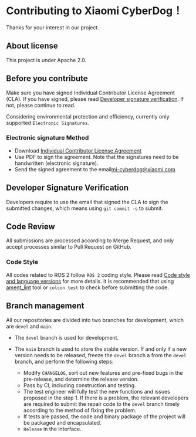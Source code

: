 # Contributing to Xiaomi CyberDog！

Thanks for your interest in our project.

## About license

This project is under Apache 2.0.

## Before you contribute

Make sure you have signed Individual Contributor License Agreement (CLA). If you have signed, please read [Developer signature verification](#developer-signature-verification). If not, please continue to read.

Considering environmental protection and efficiency, currently only supported `Electronic Signatures`.

### Electronic signature Method

- Download [Individual  Contributor License Agreement](https://cdn.cnbj2m.fds.api.mi-img.com/cyberdog-package/packages/doc_materials/cla_zh_en.pdf)
- Use PDF to sign the agreement. Note that the signatures need to be handwritten (electronic signature).
- Send the signed agreement to the email[mi-cyberdog@xiaomi.com](mailto:mi-cyberdog@xiaomi.com)

## Developer Signature Verification

Developers require to use the email that signed the CLA to sign the submitted changes, which means using `git commit -s` to submit.

## Code Review

All submissions are processed according to Merge Request, and only accept processes similar to Pull Request on GitHub.

### Code Style

All codes related to ROS 2 follow `ROS 2` coding style. Please read [Code style and language versions](https://docs.ros.org/en/foxy/Contributing/Code-Style-Language-Versions.html) for more details. It is recommended that using [ament_lint](https://github.com/ament/ament_lint) tool or `colcon test` to check before submitting the code.

## Branch management

All our repositories are divided into two branches for development, which are `devel` and `main`.

- The `devel` branch is used for development.
- The `main` branch is used to store the stable version. If and only if a new version needs to be released, freeze the `devel` branch a from the `devel` branch, and perform the following steps:

  - Modify `CHANGELOG`, sort out new features and pre-fixed bugs in the pre-release, and determine  the release version.
  - Pass by CI, including construction and testing. 
  - The test engineer will fully test the new functions and issues proposed in the step 1. If there is a problem, the relevant developers are required to submit the repair code to the `devel` branch timely according to the method of fixing the problem.
  - If tests are passed, the code and binary package of the project will be packaged and encapsulated.
  - `Release` in the interface.
